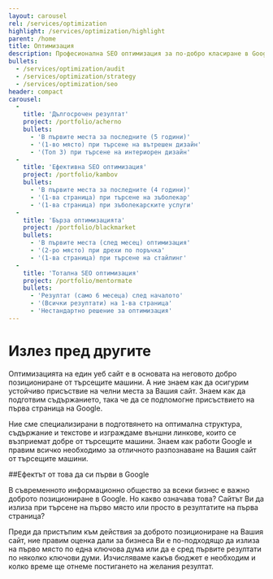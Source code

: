 ```yaml
---
layout: carousel
rel: /services/optimization
highlight: /services/optimization/highlight
parent: /home
title: Оптимизация
description: Професионална SEO оптимизация за по-добро класиране в Google. SEO одит и индивидуален подход към всеки клиент.
bullets:
  - /services/optimization/audit
  - /services/optimization/strategy
  - /services/optimization/seo
header: compact
carousel:
  -
    title: 'Дългосрочен резултат'
    project: /portfolio/acherno
    bullets:
      - 'В първите места за последните (5 години)'
      - '(1-во място) при търсене на вътрешен дизайн'
      - '(Топ 3) при търсене на интериорен дизайн'
  -
    title: 'Ефективна SEO оптимизация'
    project: /portfolio/kambov
    bullets:
      - 'В първите места за последните (4 години)'
      - '(1-ва страница) при търсене на зъболекар'
      - '(1-ва страница) при зъболекарските услуги'
  -
    title: 'Бърза оптимизацията'
    project: /portfolio/blackmarket
    bullets:
      - 'В първите места (след месец) оптимизация'
      - '(2-ро място) при дрехи по поръчка'
      - '(1-ва страница) при търсене на стайлинг'
  -
    title: 'Тотална SEO оптимизация'
    project: /portfolio/mentormate
    bullets:
      - 'Резултат (само 6 месеца) след началото'
      - '(Всички резултати) на 1-ва страница'
      - 'Нестандартно решение за оптимизация'
---
```

# Излез пред другите
Оптимизацията на един уеб сайт е в основата на неговото добро позициониране от търсещите машини. А ние знаем как да осигурим устойчиво присъствие на челни места за Вашия сайт. Знаем как да подготвим съдържанието, така че да се подпомогне присъствието на първа страница на Google. 

Ние сме специализирани в подготвянето на оптимална структура, съдържание и текстове и изграждаме външни линкове, които се възприемат добре от търсещите машини. Знаем как работи Google и правим всичко необходимо за отличното разпознаване на Вашия сайт от търсещите машини.

##Ефектът от това да си първи в Google

В съвременното информационно общество за всеки бизнес е важно доброто позициониране в Google. Но какво означава това? Сайтът Ви да излиза при търсене на първо място или просто в резултатите на първа страница? 

Преди да пристъпим към действия за доброто позициониране на Вашия сайт, ние правим оценка дали за бизнеса Ви е по-подходящо да излиза на първо място по една ключова дума или да е сред първите резултати по няколко ключови думи. Изчисляваме какъв бюджет е необходим и колко време ще отнеме постигането на желания резултат.